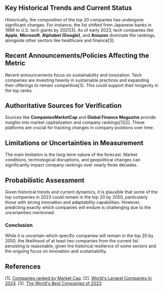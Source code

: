 ## Key Historical Trends and Current Status
Historically, the composition of the top 20 companies has undergone significant changes. For instance, the list shifted from Japanese banks in 1989 to U.S. tech giants by 2021[3]. As of early 2023, tech companies like **Apple**, **Microsoft**, **Alphabet (Google)**, and **Amazon** dominate the rankings, alongside other sectors like healthcare and finance[3].

## Recent Announcements/Policies Affecting the Metric
Recent announcements focus on sustainability and innovation. Tech companies are investing heavily in sustainable practices and expanding their offerings to remain competitive[3]. This could support their longevity in the top ranks.

## Authoritative Sources for Verification
Sources like **CompaniesMarketCap** and **Global Finance Magazine** provide insights into market capitalization and company rankings[1][2]. These platforms are crucial for tracking changes in company positions over time.

## Limitations or Uncertainties in Measurement
The main limitation is the long-term nature of the forecast. Market conditions, technological disruptions, and geopolitical changes can significantly impact company rankings over nearly three decades.

## Probabilistic Assessment
Given historical trends and current dynamics, it is plausible that some of the top companies in 2023 could remain in the top 20 by 2050, particularly those with strong innovation and adaptability capabilities. However, predicting exactly which companies will endure is challenging due to the uncertainties mentioned.

### Conclusion
While it is uncertain which specific companies will remain in the top 20 by 2050, the likelihood of at least two companies from the current list persisting is reasonable, given the historical resilience of some sectors and the ongoing focus on innovation and sustainability.

## References
[1]. [Companies ranked by Market Cap](https://companiesmarketcap.com).
[2]. [World's Largest Companies In 2024](https://gfmag.com/data/biggest-company-in-the-world/).
[3]. [The World's Best Companies of 2023](https://time.com/collection/worlds-best-companies-2023/).